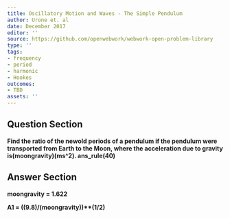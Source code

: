 ```yaml
---
title: Oscillatory Motion and Waves - The Simple Pendulum
author: Urone et. al
date: December 2017
editor: ''
source: https://github.com/openwebwork/webwork-open-problem-library
type: ''
tags:
- frequency
- period
- harmonic
- Hookes
outcomes:
- TBD
assets: ''
---
```


## Question Section 

<b>
Find the ratio of the newold periods of a pendulum if the pendulum were transported from Earth to the Moon, where the acceleration due to gravity is(moongravity)(ms^2).
ans_rule(40)


## Answer Section

moongravity = 1.622 

A1 = ((9.8)/(moongravity))**(1/2)